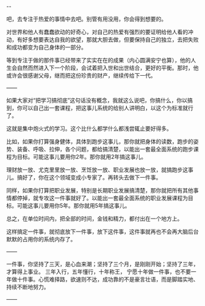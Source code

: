 --

吧，去专注于热爱的事情中去吧。别管有用没用，你会得到想要的。

对世界和他人有蠢蠢欲动的好奇心，对自己的热爱有强烈的要证明给他人看的冲动，有好多想要表达自我的欲望，那就大胆去做，但要保持自己的独立，去把失败和成功都变为自己身体的一部分。

等到专注于做的那件事已经带来了实实在在的成果（内心圆满安宁也算），他的人生会自然而然进入下一个阶段，会试着把入世和出世结合，更好的平衡。那时，他或许会很感谢父母，继而把这份珍贵的财产，继续传给下一代。

——

如果大家对“把学习搞彻底”这句话没有概念，我就这么说吧，你搞什么，你以搞到，你可以自己出一套课程，把这事儿系统的给别人讲明白，以这个为标准就行了。

这就是集中炮火式的学习。这个比什么都学什么都浅尝辄止要好得多。

比如，如果你打算强身健体，具体到跑步这事儿，那你就把身体的读数，跑步的姿势、装备、呼吸、拉伸，各个问题，都给搞清楚，以能出一套最全面系统的跑步课程为目标。可能这事儿要用你2年。那你就用2年搞这事儿。

理财放一放、尤克里里放一放、烹饪放一放、职业发展也放一放，就搞跑步这事儿。搞好了，你在这个领域变成小专家了。再转头去做下一件事。

同样，如果你打算把职业发展，特别是长期职业发展搞清楚，那你就把所有其他事情都停掉，就专攻这一件事就好了。以能出一套最全面系统的职业发展课程为目标。可能这事儿要用你5年。那你就用5年搞这事儿。

总之，在单位时间内，把全部的时间，金钱和精力，都付出在一个地方上。

这样搞定一件事，就彻底放下一件事，放下这件事，这件事就再也不会再大脑后台默默的占用你的系统内存了。

——

一件事，你坚持了三天，是心血来潮；坚持了三个月，是刚刚开始；坚持了三年，才算得上事业。
三年入行，五年懂行，十年称王，
宁愿十年做一件事，也不要一年做十件事。心慌难择路，欲速则不达，成功靠的不是豪言壮语，而是脚踏实地、持续不断地努力。

——



